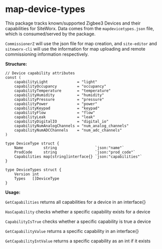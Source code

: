 # map-device-types

This package tracks known/supported Zigbee3 Devices and their capabilities for SiteWorx.
Data comes from the `mapdevicetypes.json` file, which is consumed/served by the package.

`CommissionerZ` will use the json file for map creation, and `site-editor` and `siteworx-cli` will use the information for map uploading and remote commissioning information respectively.

**Structure:**

```
// Device capability attributes
const (
	capabilityLight             = "light"
	capabilityOccupancy         = "occupancy"
	capabilityTemperature       = "temperature"
	capabilityHumidity          = "humidity"
	capabilityPressure          = "pressure"
	capabilityPower             = "power"
	capabilityKeypad            = "keypad"
	capabilityFlow              = "flow"
	capabilityLeak              = "leak"
	capabilityDigitalIO         = "digital_io"
	capabilityNumAnalogChannels = "num_analog_channels"
	capabilityNumADCChannels    = "num_adc_channels"
)

type DeviceType struct {
	Name         string                 `json:"name"`
	ProdCode     string                 `json:"prod_code"`
	Capabilities map[string]interface{} `json:"capabilities"`
}

type DeviceTypes struct {
	Version int
	Types   []DeviceType
}
```

**Usage:**

`GetCapabilities` returns all capabilities for a device in an interface{}

`HasCapability` checks whether a specific capability exists for a device

`CapabilityIsTrue` checks whether a specific capability is true a device

`GetCapabilityValue` returns a specific capability in an interface{}

`GetCapabilityIntValue` returns a specific capability as an int if it exists
